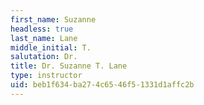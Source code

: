```yaml
---
first_name: Suzanne
headless: true
last_name: Lane
middle_initial: T.
salutation: Dr.
title: Dr. Suzanne T. Lane
type: instructor
uid: beb1f634-ba27-4c65-46f5-1331d1affc2b
---
```

